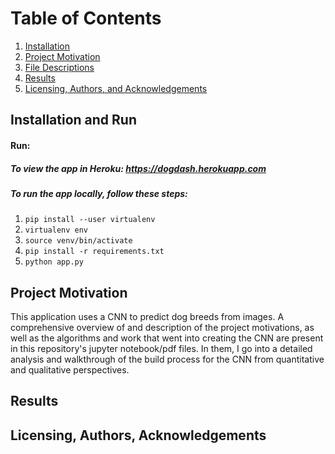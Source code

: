 # Table of Contents

1. [Installation](#installation)
2. [Project Motivation](#motivation)
3. [File Descriptions](#files)
4. [Results](#results)
5. [Licensing, Authors, and Acknowledgements](#licensing)

## Installation and Run <a name="installation"></a>


#### Run:
##### To view the app in Heroku: https://dogdash.herokuapp.com

##### To run the app locally, follow these steps:
1. `pip install --user virtualenv`
2. `virtualenv env`
3. `source venv/bin/activate`
4. `pip install -r requirements.txt`
5. `python app.py`



## Project Motivation
This application uses a CNN to predict dog breeds from images. 
A comprehensive overview of and description of the project motivations, as well as the algorithms and work that went into creating the CNN are present in this repository's jupyter notebook/pdf files. In them, I go into a detailed analysis and walkthrough of the build process for the CNN from quantitative and qualitative perspectives. 



## Results<a name="results"></a>


## Licensing, Authors, Acknowledgements<a name="licensing"></a>
